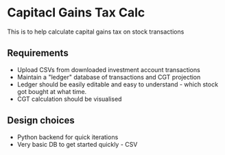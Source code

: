 # Capitacl Gains Tax Calc
This is to help calculate capital gains tax on stock transactions

## Requirements
- Upload CSVs from downloaded investment account transactions
- Maintain a "ledger" database of transactions and CGT projection
- Ledger should be easily editable and easy to understand - which stock got bought at what time.
- CGT calculation should be visualised

## Design choices
- Python backend for quick iterations
- Very basic DB to get started quickly - CSV

